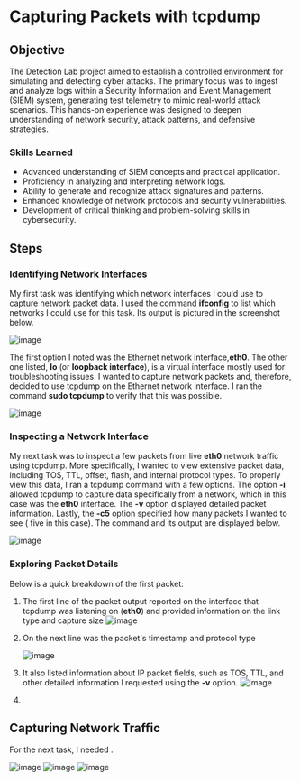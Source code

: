 # Capturing Packets with tcpdump

## Objective


The Detection Lab project aimed to establish a controlled environment for simulating and detecting cyber attacks. The primary focus was to ingest and analyze logs within a Security Information and Event Management (SIEM) system, generating test telemetry to mimic real-world attack scenarios. This hands-on experience was designed to deepen understanding of network security, attack patterns, and defensive strategies.

### Skills Learned


- Advanced understanding of SIEM concepts and practical application.
- Proficiency in analyzing and interpreting network logs.
- Ability to generate and recognize attack signatures and patterns.
- Enhanced knowledge of network protocols and security vulnerabilities.
- Development of critical thinking and problem-solving skills in cybersecurity.


## Steps

### Identifying Network Interfaces
My first task was identifying which network interfaces I could use to capture network packet data. I used the command <b>ifconfig</b> to list which networks I could use for this task. Its output is pictured in the screenshot below. 

![image](https://github.com/user-attachments/assets/bd591bdb-0881-432c-84c6-eba8c9223f32)

The first option I noted was the Ethernet network interface,<b>eth0</b>. The other one listed, <b>lo</b> (or <b> loopback interface</b>), is a virtual interface mostly used for troubleshooting issues. I wanted to capture network packets and, therefore, decided to use tcpdump on the Ethernet network interface. I ran the command <b>sudo tcpdump</b> to verify that this was possible. 

![image](https://github.com/user-attachments/assets/7f619116-6321-46c9-b8d9-4a1fe919bbb5)

### Inspecting a Network Interface
My next task was to inspect a few packets from live <b>eth0</b> network traffic using tcpdump. More specifically, I wanted to view extensive packet data, including TOS, TTL, offset, flash, and internal protocol types. To properly view this data, I ran a tcpdump command with a few options. The option <b>-i</b> allowed tcpdump to capture data specifically from a network, which in this case was the <b>eth0</b> interface. The <b>-v</b> option displayed detailed packet information. Lastly, the <b>-c5</b> option specified how many packets I wanted to see ( five in this case). The command and its output are displayed below. 

![image](https://github.com/user-attachments/assets/d70e4d0f-d2aa-4cfd-98c6-dbb309676a34)


### Exploring Packet Details
Below is a quick breakdown of the first packet:

1. The first line of the packet output reported on the interface that tcpdump was listening on (<b>eth0</b>) and provided information on the link type and capture size
   ![image](https://github.com/user-attachments/assets/5323016b-7643-48f5-85d4-4e9a0cfef8b7)
2. On the next line was the packet's timestamp and protocol type
   
   ![image](https://github.com/user-attachments/assets/18be0aa0-fe45-4b07-b60f-a005b8323f1c)
4. It also listed information about IP packet fields, such as TOS, TTL, and other detailed information I requested using the <b>-v</b> option.
    ![image](https://github.com/user-attachments/assets/d1c7dcd3-e6f4-4e9a-a99b-039b3188a55f)
5. 
## Capturing Network Traffic

For the next task, I needed .

![image](https://github.com/user-attachments/assets/5caee54b-8d4c-43fa-8ce5-ebe258ca02d7)
![image](https://github.com/user-attachments/assets/e8090d6f-0642-4d29-b5be-df3fba64fb87)
![image](https://github.com/user-attachments/assets/30852226-3925-4604-8bc1-95437c847d68)



